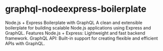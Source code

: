 # graphql-nodeexpress-boilerplate
Node.js + Express Boilerplate with GraphQL  A clean and extensible boilerplate for building scalable Node.js applications using Express and GraphQL.  Features Node.js + Express: Lightweight and fast backend framework. GraphQL API: Built-in support for creating flexible and efficient APIs with GraphQL.
